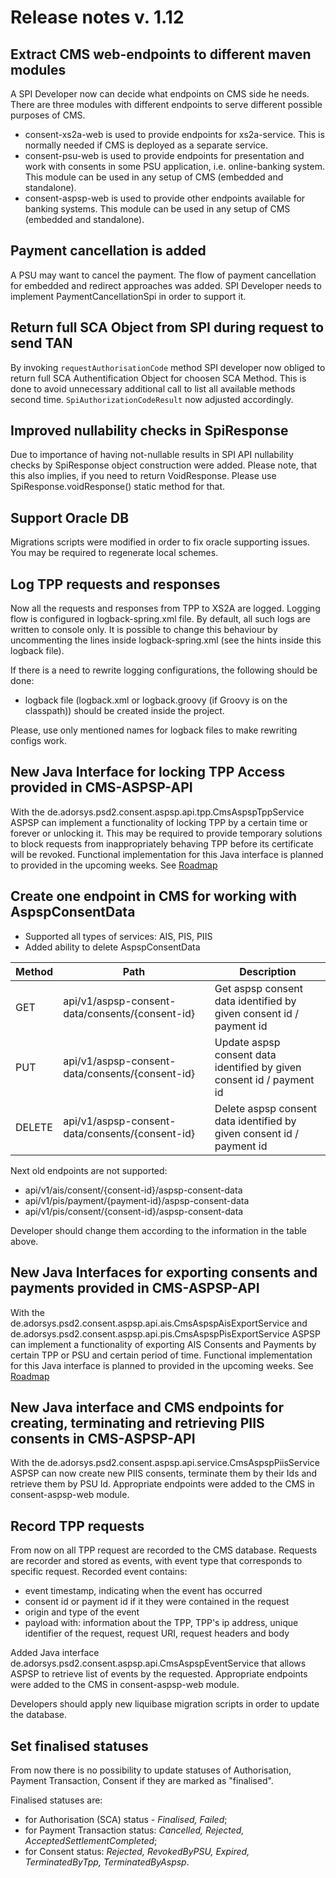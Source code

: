 # Release notes v. 1.12

## Extract CMS web-endpoints to different maven modules
A SPI Developer now can decide what endpoints on CMS side he needs.
There are three modules with different endpoints to serve different possible purposes of CMS.
* consent-xs2a-web is used to provide endpoints for xs2a-service. 
This is normally needed if CMS is deployed as a separate service.
* consent-psu-web is used to provide endpoints for presentation and work with consents in some PSU application, 
i.e. online-banking system. This module can be used in any setup of CMS (embedded and standalone).
* consent-aspsp-web is used to provide other endpoints available for banking systems.
This module can be used in any setup of CMS (embedded and standalone).

## Payment cancellation is added
A PSU may want to cancel the payment. The flow of payment cancellation for embedded and redirect approaches was added.
SPI Developer needs to implement PaymentCancellationSpi in order to support it.

## Return full SCA Object from SPI during request to send TAN
By invoking `requestAuthorisationCode` method SPI developer now obliged
to return full SCA Authentification Object for choosen SCA Method.
This is done to avoid unnecessary additional call to list all available methods second time.
`SpiAuthorizationCodeResult` now adjusted accordingly.

## Improved nullability checks in SpiResponse
Due to importance of having not-nullable results in SPI API nullability checks by SpiResponse object construction were added.
Please note, that this also implies, if you need to return VoidResponse.
Please use SpiResponse.voidResponse() static method for that.

## Support Oracle DB
Migrations scripts were modified in order to fix oracle supporting issues. You may be required to regenerate local schemes.

## Log TPP requests and responses
Now all the requests and responses from TPP to XS2A are logged.
Logging flow is configured in logback-spring.xml file. By default, all such logs are written to console only. 
It is possible to change this behaviour by uncommenting the lines inside logback-spring.xml (see the hints inside this logback file).

If there is a need to rewrite logging configurations, the following should be done:
* logback file (logback.xml or logback.groovy (if Groovy is on the classpath)) should be created inside the project. 

Please, use only mentioned names for logback files to make rewriting configs work.

## New Java Interface for locking TPP Access provided in CMS-ASPSP-API
With the de.adorsys.psd2.consent.aspsp.api.tpp.CmsAspspTppService ASPSP can implement a functionality of locking TPP by a certain
time or forever or unlocking it. This may be required to provide temporary solutions to block requests from inappropriately
behaving TPP before its certificate will be revoked.
Functional implementation for this Java interface is planned to provided in the upcoming weeks. See [Roadmap](../roadmap.md)

## Create one endpoint in CMS for working with AspspConsentData
* Supported all types of services: AIS, PIS, PIIS
* Added ability to delete AspspConsentData

| Method | Path                                            | Description                                                           |
|--------|-------------------------------------------------|-----------------------------------------------------------------------|
| GET    | api/v1/aspsp-consent-data/consents/{consent-id} | Get aspsp consent data identified by given consent id / payment id    |
| PUT    | api/v1/aspsp-consent-data/consents/{consent-id} | Update aspsp consent data identified by given consent id / payment id |
| DELETE | api/v1/aspsp-consent-data/consents/{consent-id} | Delete aspsp consent data identified by given consent id / payment id |

Next old endpoints are not supported:
* api/v1/ais/consent/{consent-id}/aspsp-consent-data
* api/v1/pis/payment/{payment-id}/aspsp-consent-data
* api/v1/pis/consent/{consent-id}/aspsp-consent-data

Developer should change them according to the information in the table above.

## New Java Interfaces for exporting consents and payments provided in CMS-ASPSP-API
With the de.adorsys.psd2.consent.aspsp.api.ais.CmsAspspAisExportService and
de.adorsys.psd2.consent.aspsp.api.pis.CmsAspspPisExportService ASPSP can implement a functionality of exporting AIS Consents
and Payments by certain TPP or PSU and certain period of time.
Functional implementation for this Java interface is planned to provided in the upcoming weeks. See [Roadmap](../roadmap.md)

## New Java interface and CMS endpoints for creating, terminating and retrieving PIIS consents in CMS-ASPSP-API
With the de.adorsys.psd2.consent.aspsp.api.service.CmsAspspPiisService ASPSP can now create new PIIS consents,
terminate them by their Ids and retrieve them by PSU Id.
Appropriate endpoints were added to the CMS in consent-aspsp-web module.

## Record TPP requests
From now on all TPP request are recorded to the CMS database. Requests are recorder and stored as events,
with event type that corresponds to specific request.
Recorded event contains:
 * event timestamp, indicating when the event has occurred
 * consent id or payment id if it they were contained in the request
 * origin and type of the event
 * payload with: information about the TPP, TPP's ip address, unique identifier of the request, request URI,
 request headers and body
 
Added Java interface de.adorsys.psd2.consent.aspsp.api.CmsAspspEventService that allows ASPSP to retrieve list
of events by the requested. Appropriate endpoints were added to the CMS in consent-aspsp-web module.
 
Developers should apply new liquibase migration scripts in order to update the database.

## Set finalised statuses
From now there is no possibility to update statuses of Authorisation, Payment Transaction, Consent if they are marked as "finalised".

Finalised statuses are:

* for Authorisation (SCA) status - *Finalised, Failed*;
* for Payment Transaction status: *Cancelled, Rejected, AcceptedSettlementCompleted*;
* for Consent status: *Rejected, RevokedByPSU, Expired, TerminatedByTpp, TerminatedByAspsp*.
